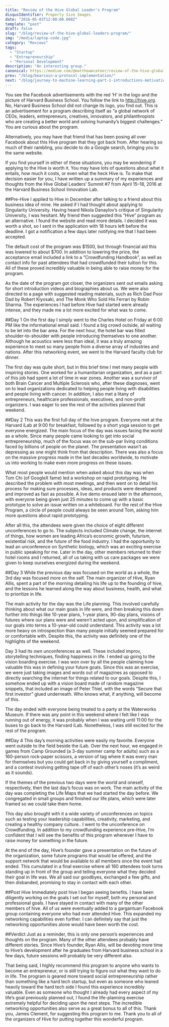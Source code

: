 ```yaml
---
title: "Review of the Hive Global Leader's Program"
disqusIdentifier: Properly Size Images
date: "2016-05-03T12:00:00.000Z"
template: "post"
draft: false
slug: "/blog/review-of-the-hive-global-leaders-program/"
img: "/media/laptop-code.jpg"
category: "Reviews"
tags:
  - "Startup"
  - "Entrepreneurship"
  - "Personal Development"
description: "An interesting group."
canonical: https://medium.com/@matthewmcateer/review-of-the-hive-global-leaders-program-e6ffde7172ae
prev: "/blog/bearcoin-a-protocol-implementation/"
next: "/blog/journey-to-machine-learning-part-1-introductions-motivations-and-roadmap/"
---
```


You see the Facebook advertisements with the red ‘H’ in the logo and the picture of Harvard Business School. You follow the link to http://hive.org. No, Harvard Business School did not change its logo, you find out. This is an advertisement for a program describing itself as “a global network of CEOs, leaders, entrepreneurs, creatives, innovators, and philanthropists who are creating a better world and solving humanity’s biggest challenges.” You are curious about the program.

Alternatively, you may have that friend that has been posing all over Facebook about this Hive program that they got back from. After hearing so much of their rambling, you decide to do a Google search, bringing you to the same website.

If you find yourself in either of these situations, you may be wondering if applying to the Hive is worth it. You may have lots of questions about what it entails, how much it costs, or even what the heck Hive is. To make that decision easier for you, I have written up a summary of my experiences and thoughts from the Hive Global Leaders’ Summit #7 from April 15–18, 2016 at the Harvard Business School Innovation Lab.

##Pre-Hive
I applied to Hive in December after talking to a friend about this business idea of mine. He asked if I had thought about applying to Singularity University. Having heard Nikola Danaylov’s critique of Singularity University, I was hesitant. My friend then suggested this “Hive” program as an alternative. I found the website and read more details. I decided it was worth a shot, so I sent in the application with 18 hours left before the deadline. I got a notification a few days later notifying me that I had been accepted.

The default cost of the program was $1500, but through financial aid this was lowered to about $700. In addition to lowering the price, the acceptance email included a link to a “Crowdfunding Handbook”, as well as contact info for past attendees that had crowdfunded their tuition for this. All of these proved incredibly valuable in being able to raise money for the program.

As the date of the program got closer, the organizers sent out emails asking for short introduction videos and biographies about us. We were also directed to a page with suggested reading materials, such as Rich Dad Poor Dad by Robert Kiyosaki, and The Monk Who Sold His Ferrari by Robin Sharma. The experiences I had before Hive had started were already intense, and they made me a lot more excited for what was to come.

##Day 1
On the first day I simply went to the Charles Hotel on Friday at 6:00 PM like the informational email said. I found a big crowd outside, all waiting to be let into the bar area. For the next hour, the hotel bar was filled shoulder-to-shoulder with people introducing themselves to one another. Although he acoustics were less than ideal, it was a truly amazing experience to meet so many people from a diverse array of industries and nations. After this networking event, we went to the Harvard faculty club for dinner.

The first day was quite short, but in this brief time I met many people with inspiring stories. One worked for a humanitarian organization, and as a part of this job had spent a lot of time in war zones. Another was a survivor of both Brain Cancer and Multiple Sclerosis who, after these diagnoses, went on to lead organizations dedicated to helping people living with disabilities and people living with cancer. In addition, I also met a litany of entrepreneurs, healthcare professionals, executives, and non-profit organizers. I was eager to see the rest of the activities planned that weekend.

##Day 2
This was the first full day of the hive program. Everyone met at the Harvard iLab at 9:00 for breakfast, followed by a short yoga session to get everyone energized. The main focus of the day was issues facing the world as a whole. Since many people came looking to get into social entrepreneurship, much of the focus was on the sub-par living conditions faced by billions of people on the planet. The presentation wasn’t as depressing as one might think from that description. There was also a focus on the massive progress made in the last decades worldwide, to motivate us into working to make even more progress on these issues.

What most people would mention when asked about this day was when Tom Chi (of GoogleX fame) led a workshop on rapid prototyping. He described the problem with most meetings, and then went on to detail his process for making sure processes, ideas, and products were developed and improved as fast as possible. A live demo ensued later in the afternoon, with everyone being given just 25 minutes to come up with a basic prototype to solve an issue written on a whiteboard. For the rest of the Hive Program, a circle of people could always be seen around Tom, asking him more questions about rapid prototyping.

After all this, the attendees were given the choice of eight different unconferences to go to. The subjects included Climate change, the internet of things, how women are leading Africa’s economic growth, futurism, existential risk, and the future of the food industry. I had the opportunity to lead an unconference on Synthetic biology, which was an exciting exercise in public speaking for me. Later in the day, other members returned to their hotel rooms and I returned, all of us taking with us care packages we were given to keep ourselves energized during the weekend.

##Day 3
While the previous day was focused on the world as a whole, the 3rd day was focused more on the self. The main organizer of Hive, Ryan Allis, spent a part of the morning detailing his life up to the founding of hive, and the lessons he learned along the way about business, health, and what to prioritize in life.

The main activity for the day was the Life planning. This involved carefully thinking about what our main goals in life were, and then breaking this down further into things like 10-year plans, 1-year plans, 90-day plans, visions of futures where our plans were and weren’t acted upon, and simplification of our goals into terms a 10-year-old could understand. This activity was a lot more heavy on introspection than many people initially seemed prepared for or comfortable with. Despite this, the activity was definitely one of the highlights of the weekend.

Day 3 had its own unconferences as well. These included improv, storytelling techniques, finding happiness in life. I ended up going to the vision boarding exercise. I was won over by all the people claiming how valuable this was in defining your future goals. Since this was an exercise, we were just taking images and words out of magazines as opposed to directly searching the internet for things related to our goals. Despite this, I somehow ended up with a vision board made of random magazine snippets, that included an image of Peter Thiel, with the words “Secure that first investor” glued underneath. Who knows what, if anything, will become of this.

The day ended with everyone being treated to a party at the Waterworks Museum. If there was any point in this weekend where I felt like I was running out of energy, it was probably when I was waiting until 11:00 for the buses to go back to the Harvard iLab. Nonetheless, I was still excited for the rest of the program.

##Day 4
This day’s morning activities were easily my favorite. Everyone went outside to the field beside the iLab. Over the next hour, we engaged in games from Camp Grounded (a 3-day summer camp for adults) such as a 160-person rock-paper scissors, a version of tag where it was every man for themselves but you could get back in by giving yourself a compliment, and a contest involving getting tape off of each other’s noses (it’s as weird as it sounds).

If the themes of the previous two days were the world and oneself, respectively, then the last day’s focus was on work. The main activity of the day was completing the Life Maps that we had started the day before. We congregated in small groups and finished our life plans, which were later framed so we could take them home.

This day also brought with it a wide variety of unconferences on topics such as testing your leadership capabilities, creativity, marketing, and creating a healthy company culture.. I went to the unconference on Crowdfunding. In addition to my crowdfunding experience pre-Hive, I’m confident that I will see the benefits of this program whenever I have to raise money for something in the future.

At the end of the day, Hive’s founder gave a presentation on the future of the organization, some future programs that would be offered, and the support network that would be available to all members once the event had ended. This cumulated in a final exercise where all 160 attendees took turns standing up in front of the group and telling everyone what they decided their goal in life was. We all said our goodbyes, exchanged a few gifts, and then disbanded, promising to stay in contact with each other.

##Post Hive
Immediately post hive I began seeing benefits. I have been diligently working on the goals I set out for myself, both my personal and professional goals. I have stayed in contact with many of the other members of hive. All of us were eventually added to a gargantuan Facebook group containing everyone who had ever attended Hive. This expanded my networking capabilities even further. I can definitely say that just the networking opportunities alone would have been worth the cost.

##Verdict
Just as a reminder, this is only one person’s experiences and thoughts on the program. Many of the other attendees probably have different stories. Since Hive’s founder, Ryan Allis, will be devoting more time to Hive’s development after he graduates from Harvard business school in a few days, future sessions will probably be very different also.

That being said, I highly recommend this program to anyone who wants to become an entrepreneur, or is still trying to figure out what they want to do in life. The program is geared more toward social entrepreneurship rather than something like a hard tech startup, but even as someone who leaned heavily toward the hard tech side I found this experience incredibly valuable. Even as someone who thought I already had every aspect of my life’s goal previously planned out, I found the life-planning exercise extremely helpful for deciding upon the next steps. The incredible networking opportunities also serve as a great bonus to all of this. Thank you, James Clement, for suggesting this program to me. Thank you to all of the organizers of Hive for putting together this wonderful program.
